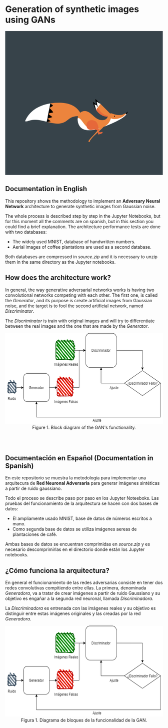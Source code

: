 # Generation of synthetic images using GANs

<p align="center">
  <img width="840" height="460" src="./ReadMe_Images/logo.gif">
</p>

## Documentation in English

This repository shows the methodology to implement an **Adversary Neural Network** architecture to generate synthetic images from Gaussian noise.

The whole process is described step by step in the Jupyter Notebooks, but for this moment all the comments are on spanish, but in this section you could find a brief explanation. The architecture performance tests are done with two databases:

- The widely used MNIST, database of handwritten numbers.
- Aerial images of coffee plantations are used as a second database.

Both databases are compressed in _source.zip_ and it is necessary to unzip them in the same directory as the Jupyter notebooks.

## How does the architecture work?

In general, the way generative adversarial networks works is having two convolutional networks competing with each other. The first one, is called the _Generator_, and its purpose is create artificial images from Gaussian noise, and the target is to fool the second artificial network, named _Discriminator_.

The _Discriminator_ is train with original images and will try to differentiate between the real images and the one that are made by the _Generator_.

<p align="center">
  <img width="610" height="290" src="./ReadMe_Images/Sistema.png" >
  Figure 1. Block diagram of the GAN's functionality.
</p>

<br>
<br>

## Documentación en Español (Documentation in Spanish)

En este repositorio se muestra la metodología para implementar una arquitecura de **Red Neuronal Adversaria** para generar imágenes sintéticas a partir de ruido gaussiano.

Todo el proceso se describe paso por paso en los Jupyter Noteeboks. Las pruebas del funcionamiento de la arquitectura se hacen con dos bases de datos:

- El ampliamente usado MNIST, base de datos de números escritos a mano.
- Como segunda base de datos se utiliza imágenes aereas de plantaciones de café.

Ambas bases de datos se encuentran comprimidas en _source.zip_ y es necesario descomprimirlas en el directorio donde están los Jupyter notebooks.

## ¿Cómo funciona la arquitectura?

En general el funcionamiento de las redes adversarias consiste en tener dos redes convolutivas compitiendo entre ellas. La primera, denominada _Generadora_, va a tratar de crear imágenes a partir de ruido Gaussiano y su objetivo es engañar a la segunda red neuronal, llamada _Discriminadora_.

La _Discriminadora_ es entrenada con las imágenes reales y su objetivo es distinguir entre estas imágenes originales y las creadas por la red _Generadora_.

<p align="center">
  <img width="610" height="290" src="./ReadMe_Images/Sistema.png" >
  Figura 1. Diagrama de bloques de la funcionalidad de la GAN.
</p>
